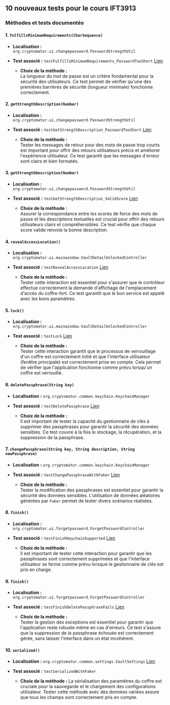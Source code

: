 ## 10 nouveaux tests pour le cours IFT3913

### Méthodes et tests documentés

#### 1. `fulfillsMinimumRequirements(CharSequence)`
- **Localisation :** `org.cryptomator.ui.changepassword.PasswordStrengthUtil` 
  
- **Test associé :** `testFulfillsMinimumRequirements_PasswordTooShort` [Lien](src/test/java/org/cryptomator/ui/changepassword/PasswordStrengthUtilTest.java)
  - **Choix de la méthode :**  
    La longueur du mot de passe est un critère fondamental pour la sécurité des utilisateurs. Ce test permet de vérifier qu'une des premières barrières de sécurité (longueur minimale) fonctionne correctement.

#### 2. `getStrengthDescription(Number)`
- **Localisation :** `org.cryptomator.ui.changepassword.PasswordStrengthUtil`
  
- **Test associé :** `testGetStrengthDescription_PasswordTooShort` [Lien](src/test/java/org/cryptomator/ui/changepassword/PasswordStrengthUtilTest.java)
  - **Choix de la méthode :**  
    Tester les messages de retour pour des mots de passe trop courts est important pour offrir des retours utilisateurs précis et améliorer l'expérience utilisateur. Ce test garantit que les messages d'erreur sont clairs et bien formatés.

#### 3. `getStrengthDescription(Number)`
- **Localisation :** `org.cryptomator.ui.changepassword.PasswordStrengthUtil`

- **Test associé :** `testGetStrengthDescription_ValidScore` [Lien](src/test/java/org/cryptomator/ui/changepassword/PasswordStrengthUtilTest.java)
  - **Choix de la méthode :**  
    Assurer la correspondance entre les scores de force des mots de passe et les descriptions textuelles est crucial pour offrir des retours utilisateurs clairs et compréhensibles. Ce test vérifie que chaque score valide renvoie la bonne description.

#### 4. `revealAccessLocation()`
- **Localisation :** `org.cryptomator.ui.mainwindow.VaultDetailUnlockedController`

- **Test associé :** `testRevealAccessLocation` [Lien](src/test/java/org/cryptomator/ui/mainwindow/VaultDetailUnlockedControllerTest.java)
  - **Choix de la méthode :**  
    Tester cette interaction est essentiel pour s'assurer que le contrôleur effectue correctement la demande d'affichage de l'emplacement d'accès du coffre-fort. Ce test garantit que le bon service est appelé avec les bons paramètres.

#### 5. `lock()`
- **Localisation :** `org.cryptomator.ui.mainwindow.VaultDetailUnlockedController`
  
- **Test associé :** `testLock` [Lien](src/test/java/org/cryptomator/ui/mainwindow/VaultDetailUnlockedControllerTest.java)
  - **Choix de la méthode :**  
    Tester cette interaction garantit que le processus de verrouillage d'un coffre est correctement initié et que l'interface utilisateur (fenêtre principale) est correctement prise en compte. Cela permet de vérifier que l'application fonctionne comme prévu lorsqu'un coffre est verrouillé.

#### 6. `deletePassphrase(String key)`
- **Localisation :** `org.cryptomator.common.keychain.KeychainManager`

- **Test associé :** `testDeletePassphrase` [Lien](src/test/java/org/cryptomator/common/keychain/KeychainManagerTest.java)
  - **Choix de la méthode :**  
    Il est important de tester la capacité du gestionnaire de clés à supprimer des passphrases pour garantir la sécurité des données sensibles. Ce test couvre à la fois le stockage, la récupération, et la suppression de la passphrase.

#### 7. `changePassphrase(String key, String description, String newPassphrase)`
- **Localisation :** `org.cryptomator.common.keychain.KeychainManager`
  
- **Test associé :** `testChangePassphraseWithFaker` [Lien](src/test/java/org/cryptomator/common/keychain/KeychainManagerTest.java)
  - **Choix de la méthode :**  
    Tester la modification des passphrases est essentiel pour garantir la sécurité des données sensibles. L’utilisation de données aléatoires générées par `Faker` permet de tester divers scénarios réalistes.

#### 8. `finish()`
- **Localisation :** `org.cryptomator.ui.forgetpassword.ForgetPasswordController`
  
- **Test associé :** `testFinishKeychainSupported` [Lien](src/test/java/org/cryptomator/ui/forgetpassword/ForgetPasswordControllerTest.java)
  - **Choix de la méthode :**  
    Il est important de tester cette interaction pour garantir que les passphrases sont correctement supprimées et que l'interface utilisateur se ferme comme prévu lorsque le gestionnaire de clés est pris en charge.

#### 9. `finish()`
- **Localisation :** `org.cryptomator.ui.forgetpassword.ForgetPasswordController`
  
- **Test associé :** `testFinishDeletePassphraseFails` [Lien](src/test/java/org/cryptomator/ui/forgetpassword/ForgetPasswordControllerTest.java)
  - **Choix de la méthode :**  
    Tester la gestion des exceptions est essentiel pour garantir que l'application reste robuste même en cas d'erreurs. Ce test s'assure que la suppression de la passphrase échouée est correctement gérée, sans laisser l'interface dans un état incohérent.

#### 10. `serialized()`
- **Localisation :** `org.cryptomator.common.settings.VaultSettings` [Lien](src/test/java/org/cryptomator/common/settings/VaultSettingsTest.java)

- **Test associé :** `testSerializedWithFaker`
  - **Choix de la méthode :**
    La sérialisation des paramètres du coffre est cruciale pour la sauvegarde et le chargement des configurations utilisateur. Tester cette méthode avec des données variées assure que tous les champs sont correctement pris en compte.
